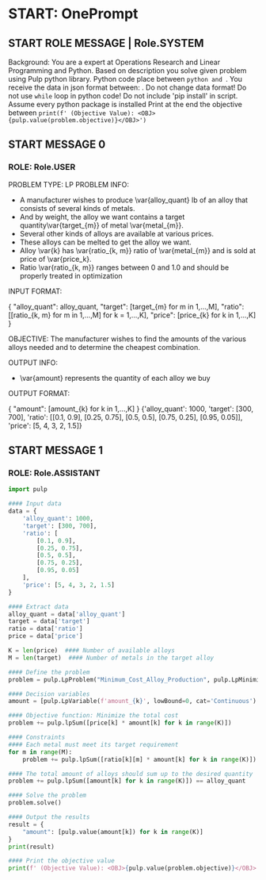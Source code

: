 # START: OnePrompt 
## START ROLE MESSAGE | Role.SYSTEM 
Background: You are a expert at Operations Research and Linear Programming and Python. Based on description you solve given problem using Pulp python library. Python code place between ```python and ```. You receive the data in json format between: <DATA></DATA>. Do not change data format! Do not use `while` loop in python code! Do not include 'pip install' in script. Assume every python package is installed Print at the end the objective between <OBJ></OBJ> `print(f' (Objective Value): <OBJ>{pulp.value(problem.objective)}</OBJ>')`  
## START MESSAGE 0 
### ROLE: Role.USER
<DESCRIPTION>
PROBLEM TYPE: LP
PROBLEM INFO:

- A manufacturer wishes to produce \var{alloy_quant} lb of an alloy that consists of several kinds of metals.
- And by weight, the alloy we want contains a target quantity\var{target_{m}} of metal \var{metal_{m}}.
- Several other kinds of alloys are available at various prices. 
- These alloys can be melted to get the alloy we want.
- Alloy \var{k} has \var{ratio_{k, m}} ratio of \var{metal_{m}} and is sold at price of \var{price_k}.
- Ratio \var{ratio_{k, m}} ranges between 0 and 1.0 and should be properly treated in optimization

INPUT FORMAT:

{
	"alloy_quant": alloy_quant,
	"target": [target_{m} for m in 1,...,M],
	"ratio": [[ratio_{k, m} for m in 1,...,M] for k = 1,...,K],
	"price": [price_{k} for k in 1,...,K]
}

OBJECTIVE: The manufacturer wishes to find the amounts of the various alloys needed and to determine the cheapest combination.

OUTPUT INFO:

- \var{amount} represents the quantity of each alloy we buy

OUTPUT FORMAT:

{
	"amount": [amount_{k} for k in 1,...,K]
}
</DESCRIPTION>
<DATA>
{'alloy_quant': 1000, 'target': [300, 700], 'ratio': [[0.1, 0.9], [0.25, 0.75], [0.5, 0.5], [0.75, 0.25], [0.95, 0.05]], 'price': [5, 4, 3, 2, 1.5]}</DATA>


## START MESSAGE 1 
### ROLE: Role.ASSISTANT
```python
import pulp

#### Input data
data = {
    'alloy_quant': 1000,
    'target': [300, 700],
    'ratio': [
        [0.1, 0.9],
        [0.25, 0.75],
        [0.5, 0.5],
        [0.75, 0.25],
        [0.95, 0.05]
    ],
    'price': [5, 4, 3, 2, 1.5]
}

#### Extract data
alloy_quant = data['alloy_quant']
target = data['target']
ratio = data['ratio']
price = data['price']

K = len(price)  #### Number of available alloys
M = len(target)  #### Number of metals in the target alloy

#### Define the problem
problem = pulp.LpProblem("Minimum_Cost_Alloy_Production", pulp.LpMinimize)

#### Decision variables
amount = [pulp.LpVariable(f'amount_{k}', lowBound=0, cat='Continuous') for k in range(K)]

#### Objective function: Minimize the total cost
problem += pulp.lpSum([price[k] * amount[k] for k in range(K)])

#### Constraints
#### Each metal must meet its target requirement
for m in range(M):
    problem += pulp.lpSum([ratio[k][m] * amount[k] for k in range(K)]) >= target[m]

#### The total amount of alloys should sum up to the desired quantity
problem += pulp.lpSum([amount[k] for k in range(K)]) == alloy_quant

#### Solve the problem
problem.solve()

#### Output the results
result = {
    "amount": [pulp.value(amount[k]) for k in range(K)]
}
print(result)

#### Print the objective value
print(f' (Objective Value): <OBJ>{pulp.value(problem.objective)}</OBJ>')
```

